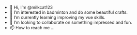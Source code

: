 - 👋 Hi, I’m @milkcat123
- 👀 I’m interested in badminton and do some beautiful crafts.
- 🌱 I’m currently learning improving my vue skills.
- 💞️ I’m looking to collaborate on something impressed and fun.
- 📫 How to reach me ...

<!---
milkcat123/milkcat123 is a ✨ special ✨ repository because its `README.md` (this file) appears on your GitHub profile.
You can click the Preview link to take a look at your changes.
--->
